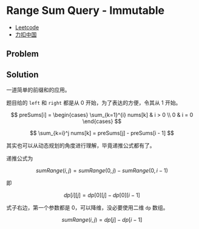 # Range Sum Query - Immutable

- [Leetcode](https://leetcode.com/problems/range-sum-query-immutable)
- [力扣中国](https://leetcode.cn/problems/range-sum-query-immutable)

## Problem

[](desc.md ':include')

## Solution

一道简单的前缀和的应用。

题目给的 `left` 和 `right` 都是从 0 开始，为了表达的方便，令其从 1 开始。

$$
preSums[i] =
\begin{cases}
    \sum_{k=1}^{i} nums[k] & i > 0 \\
    0 & i = 0
\end{cases}
$$

$$
\sum_{k=i}^j nums[k] = preSums[j] - preSums[i - 1]
$$

其实也可以从动态规划的角度进行理解，毕竟递推公式都有了。

递推公式为

$$
sumRange(i, j)= sumRange(0, j) - sumRange(0, i - 1)
$$

即

$$
dp[i][j] = dp[0][j] - dp[0][i - 1]
$$

式子右边，第一个参数都是 0，可以降维，没必要使用二维 `dp` 数组。

$$
sumRange(i, j) = dp[j] - dp[i - 1]
$$

[](solution.cpp ':include :type=code cpp')
